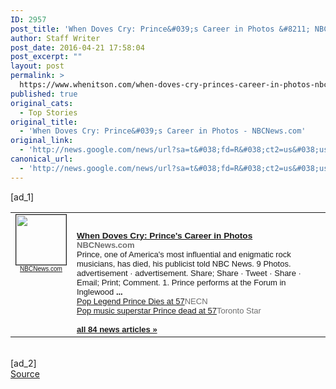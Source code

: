 ```yaml
---
ID: 2957
post_title: 'When Doves Cry: Prince&#039;s Career in Photos &#8211; NBCNews.com'
author: Staff Writer
post_date: 2016-04-21 17:58:04
post_excerpt: ""
layout: post
permalink: >
  https://www.whenitson.com/when-doves-cry-princes-career-in-photos-nbcnews-com/
published: true
original_cats:
  - Top Stories
original_title:
  - 'When Doves Cry: Prince&#039;s Career in Photos - NBCNews.com'
original_link:
  - 'http://news.google.com/news/url?sa=t&#038;fd=R&#038;ct2=us&#038;usg=AFQjCNFeOAttWMCE3WwqqQl5DexQdSQRcQ&#038;clid=c3a7d30bb8a4878e06b80cf16b898331&#038;cid=52779092045045&#038;ei=qxQZV6DOGteJhQHc8qnoBw&#038;url=http://www.nbcnews.com/slideshow/when-doves-cry-prince-s-career-photos-n559961'
canonical_url:
  - 'http://news.google.com/news/url?sa=t&#038;fd=R&#038;ct2=us&#038;usg=AFQjCNFeOAttWMCE3WwqqQl5DexQdSQRcQ&#038;clid=c3a7d30bb8a4878e06b80cf16b898331&#038;cid=52779092045045&#038;ei=qxQZV6DOGteJhQHc8qnoBw&#038;url=http://www.nbcnews.com/slideshow/when-doves-cry-prince-s-career-photos-n559961'
---
```

 [ad_1]
<br><table border="0" cellpadding="2" cellspacing="7" style="vertical-align:top"><tr><td width="80" align="center" valign="top"><font style="font-size:85%;font-family:arial,sans-serif"><a href="http://news.google.com/news/url?sa=t&amp;fd=R&amp;ct2=us&amp;usg=AFQjCNFeOAttWMCE3WwqqQl5DexQdSQRcQ&amp;clid=c3a7d30bb8a4878e06b80cf16b898331&amp;cid=52779092045045&amp;ei=qxQZV6DOGteJhQHc8qnoBw&amp;url=http://www.nbcnews.com/slideshow/when-doves-cry-prince-s-career-photos-n559961"><img src="http://www.whenitson.com/wp-content/uploads/2016/04/When-Doves-Cry-Prince039s-Career-in-Photos-NBCNewscom" alt="" border="1" width="80" height="80"><br><font size="-2">NBCNews.com</font></a></font></td><td valign="top" class="j"><font style="font-size:85%;font-family:arial,sans-serif"><br><div style="padding-top:0.8em"><img alt="" height="1" width="1"></div><div class="lh"><a href="http://news.google.com/news/url?sa=t&amp;fd=R&amp;ct2=us&amp;usg=AFQjCNFeOAttWMCE3WwqqQl5DexQdSQRcQ&amp;clid=c3a7d30bb8a4878e06b80cf16b898331&amp;cid=52779092045045&amp;ei=qxQZV6DOGteJhQHc8qnoBw&amp;url=http://www.nbcnews.com/slideshow/when-doves-cry-prince-s-career-photos-n559961"><b>When Doves Cry: Prince&#039;s Career in Photos</b></a><br><font size="-1"><b><font color="#6f6f6f">NBCNews.com</font></b></font><br><font size="-1">Prince, one of America&#039;s most influential and enigmatic rock musicians, has died, his publicist told NBC News. 9 Photos. advertisement &middot; advertisement. Share; Share &middot; Tweet &middot; Share &middot; Email; Print; Comment. 1. Prince performs at the Forum in Inglewood <b>...</b></font><br><font size="-1"><a href="http://news.google.com/news/url?sa=t&amp;fd=R&amp;ct2=us&amp;usg=AFQjCNH8VQmIcgl_jBDFOEm8nIsNiRYZFA&amp;clid=c3a7d30bb8a4878e06b80cf16b898331&amp;cid=52779092045045&amp;ei=qxQZV6DOGteJhQHc8qnoBw&amp;url=http://www.necn.com/entertainment/entertainment-news/Death-Investigation-at-Prince-Studios-in-Minnesota-Paisley-Park-376579011.html">Pop Legend Prince Dies at 57</a><font size="-1" color="#6f6f6f">NECN</font></font><br><font size="-1"><a href="http://news.google.com/news/url?sa=t&amp;fd=R&amp;ct2=us&amp;usg=AFQjCNEmkkNtKBHnhTDRpFVIVWUh0ctR-Q&amp;clid=c3a7d30bb8a4878e06b80cf16b898331&amp;cid=52779092045045&amp;ei=qxQZV6DOGteJhQHc8qnoBw&amp;url=http://www.thestar.com/entertainment/music/2016/04/21/death-under-investigation-at-princes-recording-studio.html">Pop music superstar Prince dead at 57</a><font size="-1" color="#6f6f6f">Toronto Star</font></font><br><font size="-1" class="p"></font><br><font class="p" size="-1"><a class="p" href="http://news.google.com/news/more?ncl=dGMbC-OR2mV2nlMWvHL3HyL1pU7sM&amp;authuser=0&amp;ned=us&amp;topic=h"><b>all 84 news articles&nbsp;&raquo;</b></a></font></div></font></td></tr></table>
<br>[ad_2]
<br><a href="http://news.google.com/news/url?sa=t&#038;fd=R&#038;ct2=us&#038;usg=AFQjCNFeOAttWMCE3WwqqQl5DexQdSQRcQ&#038;clid=c3a7d30bb8a4878e06b80cf16b898331&#038;cid=52779092045045&#038;ei=qxQZV6DOGteJhQHc8qnoBw&#038;url=http://www.nbcnews.com/slideshow/when-doves-cry-prince-s-career-photos-n559961">Source </a>